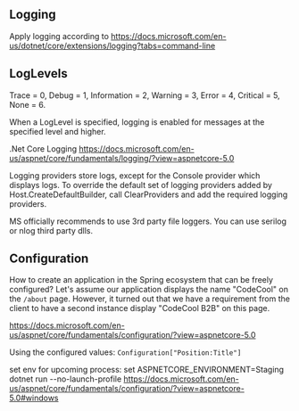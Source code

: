 ## Logging
Apply logging according to
https://docs.microsoft.com/en-us/dotnet/core/extensions/logging?tabs=command-line 

## LogLevels
Trace = 0, 
Debug = 1, 
Information = 2, 
Warning = 3, 
Error = 4, 
Critical = 5, 
None = 6.

When a LogLevel is specified, logging is enabled for messages at the specified level and higher.


.Net Core Logging https://docs.microsoft.com/en-us/aspnet/core/fundamentals/logging/?view=aspnetcore-5.0

Logging providers store logs, except for the Console provider which displays logs.
To override the default set of logging providers added by Host.CreateDefaultBuilder, call ClearProviders and add the required logging providers.

MS officially recommends to use 3rd party file loggers. You can use serilog or nlog third party dlls.

## Configuration
How to create an application in the Spring ecosystem that can be freely configured? Let's assume our application displays the name "CodeCool" on the `/about` page. However, it turned out that we have a requirement from the client to have a second instance
display "CodeCool B2B" on this page.

https://docs.microsoft.com/en-us/aspnet/core/fundamentals/configuration/?view=aspnetcore-5.0

Using the configured values:
```Configuration["Position:Title"]```

set env for upcoming process:
set ASPNETCORE_ENVIRONMENT=Staging
dotnet run --no-launch-profile
https://docs.microsoft.com/en-us/aspnet/core/fundamentals/configuration/?view=aspnetcore-5.0#windows
